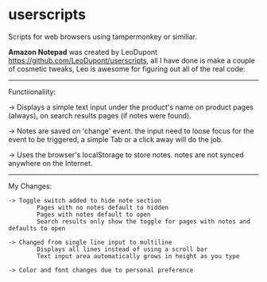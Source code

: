 # userscripts
Scripts for web browsers using tampermonkey or similiar.




**Amazon Notepad** 
was created by LeoDupont https://github.com/LeoDupont/userscripts, all I have done is make a couple of cosmetic tweaks, Leo is awesome for figuring out all of the real code:

---------

Functiionaliity:

   -> Displays a simple text input under the product's name
         on product pages (always),
         on search results pages (if notes were found).

   -> Notes are saved on 'change' event.
         the input need to loose focus for the event to be triggered,
         a simple Tab or a click away will do the job.

   -> Uses the browser's localStorage to store notes.
         notes are not synced anywhere on the Internet.

----------

  My Changes:
  
    -> Toggle switch added to hide note section
            Pages with no notes default to hidden
            Pages with notes default to open
            Search results only show the toggle for pages with notes and defaults to open

    -> Changed from single line input to multiline
            Displays all lines instead of using a scroll bar
            Text input area automatically grows in height as you type
                
    -> Color and font changes due to personal preference

